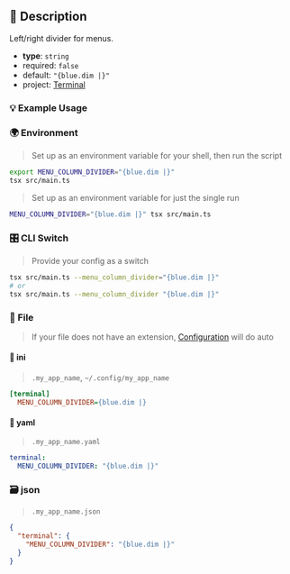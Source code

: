 ## 📜 Description

Left/right divider for menus.

- **type**: `string`
- required: `false`
- default: `"{blue.dim |}"`
- project: [Terminal](/terminal)

### 💡 Example Usage

### 🌍 Environment

> Set up as an environment variable for your shell, then run the script
```bash
export MENU_COLUMN_DIVIDER="{blue.dim |}"
tsx src/main.ts
```
> Set up as an environment variable for just the single run

```bash
MENU_COLUMN_DIVIDER="{blue.dim |}" tsx src/main.ts
```
### 🎛️ CLI Switch

> Provide your config as a switch
```bash
tsx src/main.ts --menu_column_divider="{blue.dim |}"
# or
tsx src/main.ts --menu_column_divider "{blue.dim |}"
```
### 📁 File
>  If your file does not have an extension, [Configuration](/core/configuration) will do auto
#### 📘 ini

> `.my_app_name`, `~/.config/my_app_name`

```ini
[terminal]
  MENU_COLUMN_DIVIDER={blue.dim |}
```
#### 📄 yaml

> `.my_app_name.yaml`

```yaml
terminal:
  MENU_COLUMN_DIVIDER: "{blue.dim |}"
```
### 🗃️ json

> `.my_app_name.json`

```json
{
  "terminal": {
    "MENU_COLUMN_DIVIDER": "{blue.dim |}"
  }
}
```
